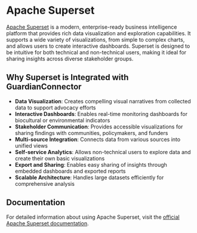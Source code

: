 # Apache Superset

[Apache Superset](https://superset.apache.org/) is a modern, enterprise-ready business intelligence platform that provides rich data visualization and exploration capabilities. It supports a wide variety of visualizations, from simple to complex charts, and allows users to create interactive dashboards. Superset is designed to be intuitive for both technical and non-technical users, making it ideal for sharing insights across diverse stakeholder groups.

## Why Superset is Integrated with GuardianConnector

- **Data Visualization**: Creates compelling visual narratives from collected data to support advocacy efforts
- **Interactive Dashboards**: Enables real-time monitoring dashboards for biocultural or environmental indicators
- **Stakeholder Communication**: Provides accessible visualizations for sharing findings with communities, policymakers, and funders
- **Multi-source Integration**: Connects data from various sources into unified views
- **Self-service Analytics**: Allows non-technical users to explore data and create their own basic visualizations
- **Export and Sharing**: Enables easy sharing of insights through embedded dashboards and exported reports
- **Scalable Architecture**: Handles large datasets efficiently for comprehensive analysis

## Documentation

For detailed information about using Apache Superset, visit the [official Apache Superset documentation](https://superset.apache.org/docs/intro/). 